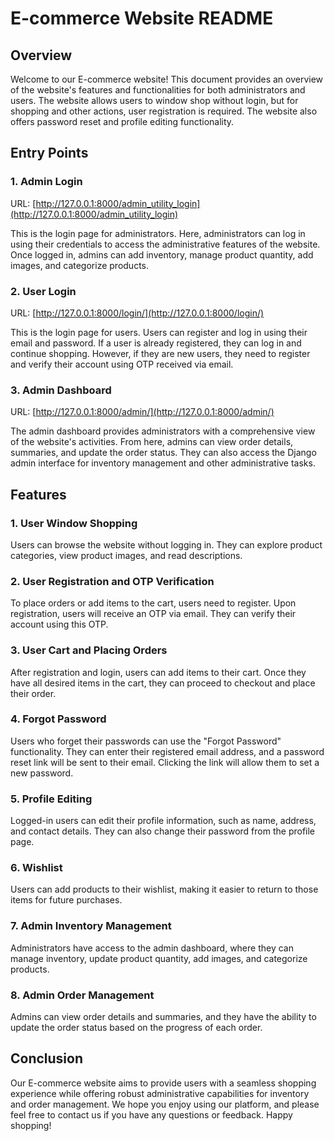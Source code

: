 # E-commerce Website README

## Overview

Welcome to our E-commerce website! This document provides an overview of the website's features and functionalities for both administrators and users. The website allows users to window shop without login, but for shopping and other actions, user registration is required. The website also offers password reset and profile editing functionality.

## Entry Points

### 1. Admin Login
URL: [http://127.0.0.1:8000/admin_utility_login](http://127.0.0.1:8000/admin_utility_login)

This is the login page for administrators. Here, administrators can log in using their credentials to access the administrative features of the website. Once logged in, admins can add inventory, manage product quantity, add images, and categorize products.

### 2. User Login
URL: [http://127.0.0.1:8000/login/](http://127.0.0.1:8000/login/)

This is the login page for users. Users can register and log in using their email and password. If a user is already registered, they can log in and continue shopping. However, if they are new users, they need to register and verify their account using OTP received via email.

### 3. Admin Dashboard
URL: [http://127.0.0.1:8000/admin/](http://127.0.0.1:8000/admin/)

The admin dashboard provides administrators with a comprehensive view of the website's activities. From here, admins can view order details, summaries, and update the order status. They can also access the Django admin interface for inventory management and other administrative tasks.

## Features

### 1. User Window Shopping
Users can browse the website without logging in. They can explore product categories, view product images, and read descriptions.

### 2. User Registration and OTP Verification
To place orders or add items to the cart, users need to register. Upon registration, users will receive an OTP via email. They can verify their account using this OTP.

### 3. User Cart and Placing Orders
After registration and login, users can add items to their cart. Once they have all desired items in the cart, they can proceed to checkout and place their order.

### 4. Forgot Password
Users who forget their passwords can use the "Forgot Password" functionality. They can enter their registered email address, and a password reset link will be sent to their email. Clicking the link will allow them to set a new password.

### 5. Profile Editing
Logged-in users can edit their profile information, such as name, address, and contact details. They can also change their password from the profile page.

### 6. Wishlist
Users can add products to their wishlist, making it easier to return to those items for future purchases.

### 7. Admin Inventory Management
Administrators have access to the admin dashboard, where they can manage inventory, update product quantity, add images, and categorize products.

### 8. Admin Order Management
Admins can view order details and summaries, and they have the ability to update the order status based on the progress of each order.

## Conclusion

Our E-commerce website aims to provide users with a seamless shopping experience while offering robust administrative capabilities for inventory and order management. We hope you enjoy using our platform, and please feel free to contact us if you have any questions or feedback. Happy shopping!
